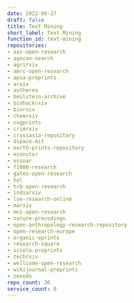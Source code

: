 ```yaml
---
date: 2022-06-27
draft: false
title: Text Mining
short_label: Text Mining
function_id: text-mining
repositories:
- aas-open-research
- agecon-search
- agrirxiv
- amrc-open-research
- apsa-preprints
- arxiv
- authorea
- beilstein-archive
- biohackrxiv
- biorxiv
- chemrxiv
- cogprints
- crimrxiv
- crossasia-repository
- dspace-mit
- earth-prints-repository
- econstor
- essoar
- f1000-research
- gates-open-research
- hal
- hrb-open-research
- indiarxiv
- lse-research-online
- marxiv
- mni-open-research
- nature-precedings
- open-anthropology-research-repository
- open-research-europe
- organic-eprints
- research-square
- scielo-preprints
- techrxiv
- wellcome-open-research
- wikijournal-preprints
- zenodo
repo_count: 36
service_count: 0
---
```



